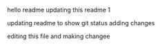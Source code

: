 hello readme updating this readme 1
  
updating readme to show git status
adding changes


editing this file and making changee
